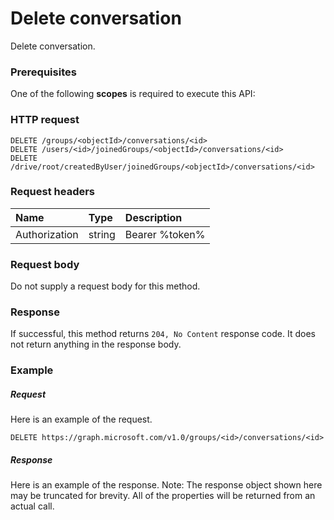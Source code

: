 # Delete conversation

Delete conversation.
### Prerequisites
One of the following **scopes** is required to execute this API: 
### HTTP request
<!-- { "blockType": "ignored" } -->
```http
DELETE /groups/<objectId>/conversations/<id>
DELETE /users/<id>/joinedGroups/<objectId>/conversations/<id>
DELETE /drive/root/createdByUser/joinedGroups/<objectId>/conversations/<id>

```
### Request headers
| Name       | Type | Description|
|:---------------|:--------|:----------|
| Authorization  | string  | Bearer %token% |

### Request body
Do not supply a request body for this method.


### Response
If successful, this method returns `204, No Content` response code. It does not return anything in the response body.

### Example
##### Request
Here is an example of the request.
<!-- {
  "blockType": "request",
  "name": "delete_conversation"
}-->
```http
DELETE https://graph.microsoft.com/v1.0/groups/<id>/conversations/<id>
```
##### Response
Here is an example of the response. Note: The response object shown here may be truncated for brevity. All of the properties will be returned from an actual call.
<!-- {
  "blockType": "response",
  "truncated": true
} -->
```http
```

<!-- uuid: 8fcb5dbc-d5aa-4681-8e31-b001d5168d79
2015-10-25 14:57:30 UTC -->
<!-- {
  "type": "#page.annotation",
  "description": "Delete conversation",
  "keywords": "",
  "section": "documentation",
  "tocPath": ""
}-->